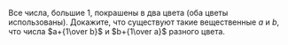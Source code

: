 Все числа, большие 1, покрашены в два цвета (оба цветы использованы).
Докажите, что существуют такие вещественные $a$ и $b$, что числа $a+{1\over b}$ и $b+{1\over a}$
разного цвета.